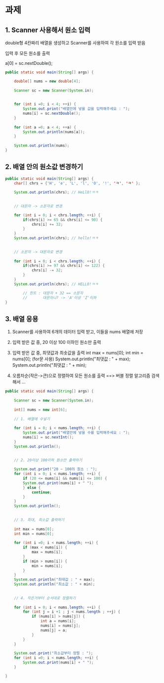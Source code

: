 # 과제



## 1. Scanner 사용해서 원소 입력

double형 4칸짜리 배열을 생성하고  Scanner를 사용하여 각 원소를 입력 받음

입력 후 모든 원소를 출력

a[0] = sc.nextDouble();
 

```java
public static void main(String[] args) {

	double[] nums = new double[4];
		
	Scanner sc = new Scanner(System.in);
		
		
	for (int i =0; i < 4; ++i) {
		System.out.print("배열안에 넣을 값을 입력해주세요 : ");
		nums[i] = sc.nextDouble();
	}
		
	for (int a =0; a < 4; ++a) {	
		System.out.println(nums[a]);
	}
		
	System.out.println(nums);
}
```





## 2. 배열 안의 원소값 변경하기

```java
public static void main(String[] args) {
	char[] chrs = {'H', 'e', 'L', 'l', 'O', '!', 'ㅋ', 'ㅋ' };
		
	System.out.println(chrs); // HeLlO!ㅋㅋ
		
		
	// 대문자 -> 소문자로 변경 

	for (int i = 0; i < chrs.length; ++i) {
		if(chrs[i] >= 65 && chrs[i] <= 90) {
			chrs[i] += 32;
		}
	}
	System.out.println(chrs); // hello!ㅋㅋ
		
		
	// 소문자 -> 대문자로 변경 
		
	for (int i = 0; i < chrs.length; ++i) {
		if(chrs[i] >= 97 && chrs[i] <= 122) {
			chrs[i] -= 32;
		}
	}
	System.out.println(chrs); // HELLO!ㅋㅋ

		// 힌트 : 대문자 + 32 == 소문자
		//       대문자니? -> 'A'이상 'Z'이하
}
```



## 3.  배열 응용

1. Scanner를 사용하여 6개의 데이터  입력 받고, 이들을 nums 배열에 저장

2. 입력 받은 값 중, 20 이상 100 이하인 원소만 출력

3. 입력 받은 값 중, 최댓값과 최솟값을 출력
   int max = nums[0];
   int min = nums[0];
   (for문 사용)
   System.out.println("최댓값 : " + max);
   System.out.println("최댓값 : " + min);

4. 오름차순(작은->큰)으로 정렬하여 모든 원소를 출력  ==> 버블 정렬 알고리즘 검색해서 ... 



```java
public static void main(String[] args) {
		
	Scanner sc = new Scanner(System.in);
		
	int[] nums = new int[6];
		
	// 1. 배열에 수넣기
		
	for (int i = 0; i < nums.length; ++i) {
		System.out.print("배열안에 넣을 수를 입력해주세요 : ");
		nums[i] = sc.nextInt();
	}
	System.out.println();

		
	// 2. 20이상 100이하 원소만 출력하기
		
	System.out.print("20 ~ 100의 원소 : ");
	for (int i = 0; i < nums.length; ++i) {
		if (20 <= nums[i] && nums[i] <= 100) {
		System.out.print(nums[i] + " ");
		} else {
			continue;
		}
	}
	System.out.println();
		
    
	// 3. 최대, 최소값 출력하기
    
	int max = nums[0];
	int min = nums[0];
		
	for (int i =0; i < nums.length; ++i) {
		if (max < nums[i]) {
			max = nums[i];
		}
		if (min > nums[i]) {
			min = nums[i];
		}
	}
	System.out.println("최대값 : " + max);
	System.out.println("최소값 : " + min);
		
		
	// 4. 작은거부터 순서대로 정렬하기
		
	for (int i = 0; i < nums.length; ++i) {
		for (int j = i +1 ; j < nums.length ; ++j) {
			if (nums[i] > nums[j]) {
				int a = nums[i];
				nums[i] = nums[j];
				nums[j] = a;
			}
		}
	}
		
	System.out.print("최소값부터 정렬 : ");
	for (int i =0; i < nums.length; ++i) {
		System.out.print(nums[i] + " ");
	}

}		
```

